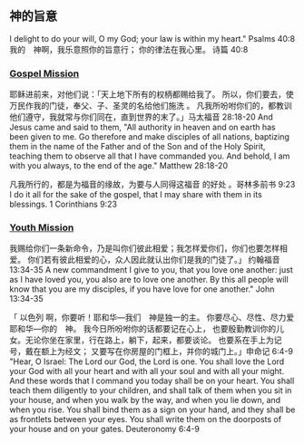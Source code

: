 ## 神的旨意
I delight to do your will, O my God; your law is within my heart." Psalms 40:8
我的　神啊，我乐意照你的旨意行； 你的律法在我心里。
诗篇 40:8

### [Gospel Mission](gospel.md)
耶稣进前来，对他们说：「天上地下所有的权柄都赐给我了。 所以，你们要去，使万民作我的门徒，奉父、子、圣灵的名给他们施洗 。 凡我所吩咐你们的，都教训他们遵守，我就常与你们同在，直到世界的末了。」马太福音 28:18‭-‬20
And Jesus came and said to them, "All authority in heaven and on earth has been given to me.  Go therefore and make disciples of all nations, baptizing them in the name of the Father and of the Son and of the Holy Spirit,  teaching them to observe all that I have commanded you. And behold, I am with you always, to the end of the age." Matthew 28:18‭-‬20

凡我所行的，都是为福音的缘故，为要与人同得这福音 的好处 。哥林多前书 9:23
I do it all for the sake of the gospel, that I may share with them in its blessings. 1 Corinthians 9:23


### [Youth Mission](youth.md)
我赐给你们一条新命令，乃是叫你们彼此相爱；我怎样爱你们，你们也要怎样相爱。 你们若有彼此相爱的心，众人因此就认出你们是我的门徒了。」
约翰福音 13:34‭-‬35
A new commandment I give to you, that you love one another: just as I have loved you, you also are to love one another.  By this all people will know that you are my disciples, if you have love for one another." John 13:34‭-‬35

「 以色列 啊，你要听！耶和华—我们　神是独一的主。 你要尽心、尽性、尽力爱耶和华—你的　神。 我今日所吩咐你的话都要记在心上， 也要殷勤教训你的儿女。无论你坐在家里，行在路上，躺下，起来，都要谈论。 也要系在手上为记号，戴在额上为经文； 又要写在你房屋的门框上，并你的城门上。」申命记 6:4‭-‬9
"Hear, O Israel: The Lord our God, the Lord is one. You shall love the Lord your God with all your heart and with all your soul and with all your might. And these words that I command you today shall be on your heart. You shall teach them diligently to your children, and shall talk of them when you sit in your house, and when you walk by the way, and when you lie down, and when you rise. You shall bind them as a sign on your hand, and they shall be as frontlets between your eyes. You shall write them on the doorposts of your house and on your gates.
 Deuteronomy 6:4‭-‬9

